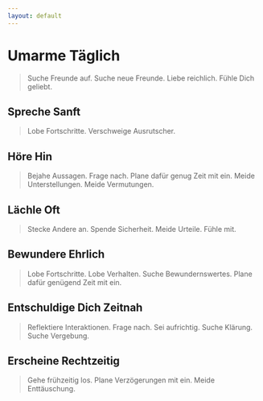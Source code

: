```yaml
---
layout: default
---
```


# Umarme Täglich
> Suche Freunde auf. Suche neue Freunde. Liebe reichlich. Fühle Dich geliebt.

## Spreche Sanft
> Lobe Fortschritte. Verschweige Ausrutscher.

## Höre Hin
> Bejahe Aussagen. Frage nach. Plane dafür genug Zeit mit ein. Meide Unterstellungen. Meide Vermutungen.

## Lächle Oft
> Stecke Andere an. Spende Sicherheit. Meide Urteile. Fühle mit.

## Bewundere Ehrlich
> Lobe Fortschritte. Lobe Verhalten. Suche Bewundernswertes. Plane dafür genügend Zeit mit ein.

## Entschuldige Dich Zeitnah
> Reflektiere Interaktionen. Frage nach. Sei aufrichtig. Suche Klärung. Suche Vergebung.

## Erscheine Rechtzeitig
> Gehe frühzeitig los. Plane Verzögerungen mit ein. Meide Enttäuschung. 
